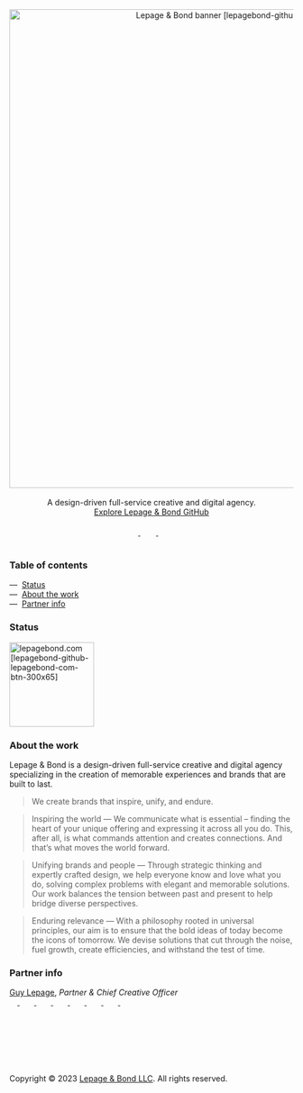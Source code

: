 <div align="center">
  <a href="https://lepagebond.com">
    <picture>
      <source 
        media="(prefers-color-scheme: dark)" 
        srcset="https://user-images.githubusercontent.com/1711854/231202025-5f823387-9c82-483d-9b66-b0d6c481801d.png" width="850" alt="Lepage & Bond banner [lepagebond-github-banner-rev-1600x200]"">
      <img src="https://user-images.githubusercontent.com/1711854/231202024-67c00311-862d-4bae-adcb-2dc534a53b39.png" width="850" alt="Lepage & Bond banner [lepagebond-github-banner-1600x200]">
    </picture>
  </a>
</div>
<br/>
<div align="center">
  A design-driven full-service creative and digital agency.
  <br/>
  <a href="https://github.com/lepagebond">Explore Lepage & Bond GitHub</a>
</div>
<br />
<div align="center">
  <a href="https://twitter.com/lepagebond" target="_blank">
    <picture>
      <source 
        media="(prefers-color-scheme: dark)" 
        srcset="https://ico.vercel.app/twitter/ffffff"  width="16px">
      <img src="https://ico.vercel.app/twitter/000000"  width="16px">
    </picture>
  </a>
  &nbsp;&nbsp;
  <a href="https://www.linkedin.com/company/lepagebond/" target="_blank">
    <picture>
      <source 
        media="(prefers-color-scheme: dark)" 
        srcset="https://ico.vercel.app/linkedin/ffffff"  width="16px">
      <img src="https://ico.vercel.app/linkedin/000000"  width="16px">
    </picture>
  </a>
  &nbsp;&nbsp;
  <a href="https://github.com/lepagebond" target="_blank">
    <picture>
      <source 
        media="(prefers-color-scheme: dark)" 
        srcset="https://ico.vercel.app/github/ffffff"  width="16px">
      <img src="https://ico.vercel.app/github/000000"  width="16px">
    </picture>
  </a>
</div>
</div>
<br/>

### Table of contents

—&nbsp;&nbsp;[Status](#status)<br />
—&nbsp;&nbsp;[About the work](#about-the-work)<br />
—&nbsp;&nbsp;[Partner info](#partner-info)<br />

### Status

<a href="https://lepagebond.com" target="_blank">
  <picture>
    <source 
      media="(prefers-color-scheme: dark)" 
      srcset="https://user-images.githubusercontent.com/1711854/231207259-4cd7d89d-fa57-4699-9b7c-de539e30273e.png"  width="150px" alt="lepagebond.com [lepagebond-github-lepagebond-com-btn-rev-300x65]">
    <img src="https://user-images.githubusercontent.com/1711854/231207255-94735548-772c-458f-b93d-177829482177.png"  width="150px" alt="lepagebond.com [lepagebond-github-lepagebond-com-btn-300x65]">
  </picture>
</a>

### About the work

Lepage & Bond is a design-driven full-service creative and digital agency specializing in the creation of memorable experiences and brands that are built to last.

> We create brands that inspire, unify, and endure.

> Inspiring the world — We communicate what is essential – finding the heart of your unique offering and expressing it across all you do. This, after all, is what commands attention and creates connections. And that’s what moves the world forward.

> Unifying brands and people — Through strategic thinking and expertly crafted design, we help everyone know and love what you do, solving complex problems with elegant and memorable solutions. Our work balances the tension between past and present to help bridge diverse perspectives.

> Enduring relevance — With a philosophy rooted in universal principles, our aim is to ensure that the bold ideas of today become the icons of tomorrow. We devise solutions that cut through the noise, fuel growth, create efficiencies, and withstand the test of time.

### Partner info

<div align="left">
  <a href="https://github.com/guylepage3" target="_blank">Guy Lepage</a>, <i>Partner & Chief Creative Officer</i></li>
  <br />
  <div align="left">
    <a href="https://twitter.com/guylepage3" target="_blank">
      <picture>
        <source 
          media="(prefers-color-scheme: dark)" 
          srcset="https://ico.vercel.app/twitter/ffffff"  width="14px">
        <img src="https://ico.vercel.app/twitter/000000"  width="14px">
      </picture>
    </a>
    &nbsp;&nbsp;
    <a href="https://www.linkedin.com/in/guylepage/" target="_blank">
      <picture>
        <source 
          media="(prefers-color-scheme: dark)" 
          srcset="https://ico.vercel.app/linkedin/ffffff"  width="14px">
        <img src="https://ico.vercel.app/linkedin/000000"  width="14px">
      </picture>
    </a>
    &nbsp;&nbsp;
    <a href="https://github.com/guylepage3" target="_blank">
      <picture>
        <source 
          media="(prefers-color-scheme: dark)" 
          srcset="https://ico.vercel.app/github/ffffff"  width="14px">
        <img src="https://ico.vercel.app/github/000000"  width="14px">
      </picture>
    </a>
    &nbsp;&nbsp;
    <a href="https://stackoverflow.com/users/1314487/guy-lepage" target="_blank">
      <picture>
        <source 
          media="(prefers-color-scheme: dark)" 
          srcset="https://ico.vercel.app/stackoverflow/ffffff"  width="14px">
        <img src="https://ico.vercel.app/stackoverflow/000000"  width="14px">
      </picture>
    </a>
    &nbsp;&nbsp;
    <a href="https://www.npmjs.com/~guylepage3" target="_blank">
      <picture>
        <source 
          media="(prefers-color-scheme: dark)" 
          srcset="https://ico.vercel.app/npm/ffffff"  width="14px">
        <img src="https://ico.vercel.app/npm/000000"  width="14px">
      </picture>
    </a>
    &nbsp;&nbsp;
    <a href="https://medium.com/@guylepage3" target="_blank">
      <picture>
        <source 
          media="(prefers-color-scheme: dark)" 
          srcset="https://ico.vercel.app/medium/ffffff"  width="14px">
        <img src="https://ico.vercel.app/medium/000000"  width="14px">
      </picture>
    </a>
    &nbsp;&nbsp;
    <a href="https://bitcoin.clarkmoody.com/dashboard/" target="_blank">
      <picture>
        <source 
          media="(prefers-color-scheme: dark)" 
          srcset="https://ico.vercel.app/bitcoin/ffffff"  width="14px">
        <img src="https://ico.vercel.app/bitcoin/000000"  width="14px">
      </picture>
    </a>
    &nbsp;&nbsp;
    <a href="https://www.buymeacoffee.com/guylepage3" target="_blank">
      <picture>
        <source 
          media="(prefers-color-scheme: dark)" 
          srcset="https://ico.vercel.app/buymeacoffee/ffffff"  width="14px">
        <img src="https://ico.vercel.app/buymeacoffee/000000"  width="14px">
      </picture>
    </a>
  </div>
</div>

<br/>
<br/>
<br/>
<br/>
<br/>
<br />
<br />

<div align="left">  
  Copyright © 2023 <a href="https://lepagebond.com" target="_blank">Lepage & Bond LLC</a>. All rights reserved.
</div>
